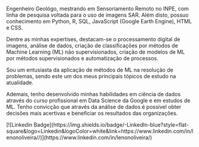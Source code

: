 

<p>Engenheiro Geológo, mestrando em Sensoriamento Remoto no INPE, com linha de pesquisa voltada para o uso de imagens SAR. Além disto, possuo conhecimento em Python, R, SQL, JavaScript (Google Earth Engine), HTML e CSS. 
</p>
<p>Dentre as minhas expertises, destacam-se o processamento digital de imagens, análise de dados, criação de classificações por métodos de Machine Learning (ML) não supervisionados, criação de modelos de ML por métodos supervisionados e automatização de processos.</p>

<p>Sou um entusiasta da aplicação de métodos de ML na resolução de problemas, sendo este um dos meus principais tópicos de estudo na atualidade.</p>

<p>Ademais, tenho desenvolvido minhas habilidades em ciência de dados através do curso profissional em Data Science da Google e em estudos de ML. Tenho convicção que através da análise de dados é possível obter decisões mais acertivas e beneficiar os resultados das organizações.</p>
[![Linkedin Badge](https://img.shields.io/badge/-LinkedIn-blue?style=flat-square&logo=Linkedin&logoColor=white&link=https://www.linkedin.com/in/lenonoliveira//)](https://www.linkedin.com/in/lenonoliveira/)
